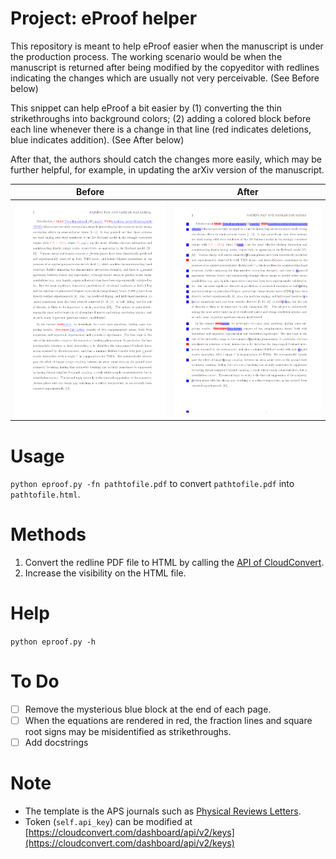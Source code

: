 # Project: eProof helper
This repository is meant to help eProof easier when the manuscript is under the production process. The working scenario would be when the manuscript is returned after being modified by the copyeditor with redlines indicating the changes which are usually not very perceivable. (See Before below)

This snippet can help eProof a bit easier by (1) converting the thin strikethroughs into background colors; (2) adding a colored block before each line whenever there is a change in that line (red indicates deletions, blue indicates addition). (See After below) 

After that, the authors should catch the changes more easily, which may be further helpful, for example, in updating the arXiv version of the manuscript.

| Before | After |
| ------ | ----- |
| ![original](original.png)| ![converted](converted.png)|


# Usage
`python eproof.py -fn pathtofile.pdf` to convert `pathtofile.pdf` into `pathtofile.html`.


# Methods
1. Convert the redline PDF file to HTML by calling the [API of CloudConvert](https://cloudconvert.com/pdf-converter).
2. Increase the visibility on the HTML file.

# Help
`python eproof.py -h`

# To Do
- [ ] Remove the mysterious blue block at the end of each page.
- [ ] When the equations are rendered in red, the fraction lines and square root signs may be misidentified as strikethroughs. 
- [ ] Add docstrings
 
# Note
* The template is the APS journals such as [Physical Reviews Letters](https://journals.aps.org/elecproofs.html).
* Token (`self.api_key`) can be modified at [https://cloudconvert.com/dashboard/api/v2/keys](https://cloudconvert.com/dashboard/api/v2/keys)